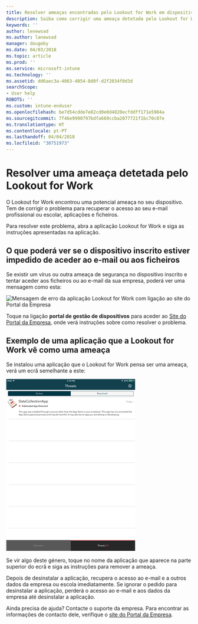 ```yaml
---
title: Resolver ameaças encontradas pelo Lookout for Work em dispositivos iOS | Documentos da Microsoft
description: Saiba como corrigir uma ameaça detetada pelo Lookout for Work em iOS.
keywords: ''
author: lenewsad
ms.author: lanewsad
manager: dougeby
ms.date: 04/03/2018
ms.topic: article
ms.prod: ''
ms.service: microsoft-intune
ms.technology: ''
ms.assetid: dd6aec3a-4063-4054-8d0f-d2f2034f0d3d
searchScope:
- User help
ROBOTS: ''
ms.custom: intune-enduser
ms.openlocfilehash: be7d54cdde7e82cd0e0d4820ecfddff171e5984a
ms.sourcegitcommit: 7f46e9990797bdfa669ccba2077721f1bc70c07e
ms.translationtype: HT
ms.contentlocale: pt-PT
ms.lasthandoff: 04/04/2018
ms.locfileid: "30751973"
---
```

# <a name="resolve-a-threat-found-by-lookout-for-work"></a>Resolver uma ameaça detetada pelo Lookout for Work

O Lookout for Work encontrou uma potencial ameaça no seu dispositivo. Tem de corrigir o problema para recuperar o acesso ao seu e-mail profissional ou escolar, aplicações e ficheiros.

Para resolver este problema, abra a aplicação Lookout for Work e siga as instruções apresentadas na aplicação.

## <a name="what-you-might-see-if-your-enrolled-device-is-blocked-from-accessing-email-or-files"></a>O que poderá ver se o dispositivo inscrito estiver impedido de aceder ao e-mail ou aos ficheiros

Se existir um vírus ou outra ameaça de segurança no dispositivo inscrito e tentar aceder aos ficheiros ou ao e-mail da sua empresa, poderá ver uma mensagem como esta:

![Mensagem de erro da aplicação Lookout for Work com ligação ao site do Portal da Empresa](./media/mtd-go-to-device-management-portal-android.png)

Toque na ligação **portal de gestão de dispositivos** para aceder ao [Site do Portal da Empresa](https://portal.manage.microsoft.com#HelpDeskDialog), onde verá instruções sobre como resolver o problema.

## <a name="example-of-an-app-that-lookout-for-work-sees-as-a-threat"></a>Exemplo de uma aplicação que a Lookout for Work vê como uma ameaça

Se instalou uma aplicação que o Lookout for Work pensa ser uma ameaça, verá um ecrã semelhante a este:

![exemplo de mensagem de alerta de vírus da aplicação Lookout for Work](./media/ios-lfw-threat-example.png)

Se vir algo deste género, toque no nome da aplicação que aparece na parte superior do ecrã e siga as instruções para remover a ameaça.

Depois de desinstalar a aplicação, recupera o acesso ao e-mail e a outros dados da empresa ou escola imediatamente. Se ignorar o pedido para desinstalar a aplicação, perderá o acesso ao e-mail e aos dados da empresa até desinstalar a aplicação.

Ainda precisa de ajuda? Contacte o suporte da empresa. Para encontrar as informações de contacto dele, verifique o [site do Portal da Empresa](https://portal.manage.microsoft.com#HelpDeskDialog).

